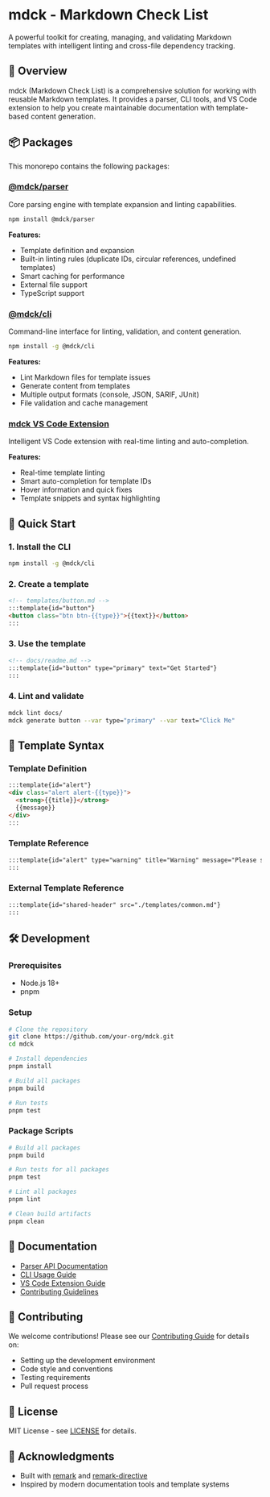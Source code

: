 # mdck - Markdown Check List

A powerful toolkit for creating, managing, and validating Markdown templates with intelligent linting and cross-file dependency tracking.

## 🚀 Overview

mdck (Markdown Check List) is a comprehensive solution for working with reusable Markdown templates. It provides a parser, CLI tools, and VS Code extension to help you create maintainable documentation with template-based content generation.

## 📦 Packages

This monorepo contains the following packages:

### [@mdck/parser](./packages/parser)
Core parsing engine with template expansion and linting capabilities.

```bash
npm install @mdck/parser
```

**Features:**
- Template definition and expansion
- Built-in linting rules (duplicate IDs, circular references, undefined templates)
- Smart caching for performance
- External file support
- TypeScript support

### [@mdck/cli](./packages/cli)
Command-line interface for linting, validation, and content generation.

```bash
npm install -g @mdck/cli
```

**Features:**
- Lint Markdown files for template issues
- Generate content from templates
- Multiple output formats (console, JSON, SARIF, JUnit)
- File validation and cache management

### [mdck VS Code Extension](./packages/vscode-ext)
Intelligent VS Code extension with real-time linting and auto-completion.

**Features:**
- Real-time template linting
- Smart auto-completion for template IDs
- Hover information and quick fixes
- Template snippets and syntax highlighting

## 🎯 Quick Start

### 1. Install the CLI

```bash
npm install -g @mdck/cli
```

### 2. Create a template

```markdown
<!-- templates/button.md -->
:::template{id="button"}
<button class="btn btn-{{type}}">{{text}}</button>
:::
```

### 3. Use the template

```markdown
<!-- docs/readme.md -->
:::template{id="button" type="primary" text="Get Started"}
:::
```

### 4. Lint and validate

```bash
mdck lint docs/
mdck generate button --var type="primary" --var text="Click Me"
```

## 🔧 Template Syntax

### Template Definition

```markdown
:::template{id="alert"}
<div class="alert alert-{{type}}">
  <strong>{{title}}</strong>
  {{message}}
</div>
:::
```

### Template Reference

```markdown
:::template{id="alert" type="warning" title="Warning" message="Please save your work!"}
:::
```

### External Template Reference

```markdown
:::template{id="shared-header" src="./templates/common.md"}
:::
```

## 🛠️ Development

### Prerequisites

- Node.js 18+
- pnpm

### Setup

```bash
# Clone the repository
git clone https://github.com/your-org/mdck.git
cd mdck

# Install dependencies
pnpm install

# Build all packages
pnpm build

# Run tests
pnpm test
```

### Package Scripts

```bash
# Build all packages
pnpm build

# Run tests for all packages
pnpm test

# Lint all packages
pnpm lint

# Clean build artifacts
pnpm clean
```

## 📖 Documentation

- [Parser API Documentation](./packages/parser/README.md)
- [CLI Usage Guide](./packages/cli/README.md)
- [VS Code Extension Guide](./packages/vscode-ext/README.md)
- [Contributing Guidelines](./CONTRIBUTING.md)

## 🤝 Contributing

We welcome contributions! Please see our [Contributing Guide](./CONTRIBUTING.md) for details on:

- Setting up the development environment
- Code style and conventions
- Testing requirements
- Pull request process

## 📄 License

MIT License - see [LICENSE](./LICENSE) for details.

## 🙏 Acknowledgments

- Built with [remark](https://github.com/remarkjs/remark) and [remark-directive](https://github.com/remarkjs/remark-directive)
- Inspired by modern documentation tools and template systems
